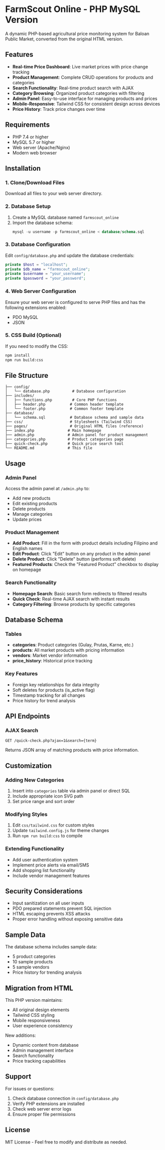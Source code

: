 # FarmScout Online - PHP MySQL Version

A dynamic PHP-based agricultural price monitoring system for Baloan Public Market, converted from the original HTML version.

## Features

- **Real-time Price Dashboard**: Live market prices with price change tracking
- **Product Management**: Complete CRUD operations for products and categories
- **Search Functionality**: Real-time product search with AJAX
- **Category Browsing**: Organized product categories with filtering
- **Admin Panel**: Easy-to-use interface for managing products and prices
- **Mobile-Responsive**: Tailwind CSS for consistent design across devices
- **Price History**: Track price changes over time

## Requirements

- PHP 7.4 or higher
- MySQL 5.7 or higher
- Web server (Apache/Nginx)
- Modern web browser

## Installation

### 1. Clone/Download Files
Download all files to your web server directory.

### 2. Database Setup
1. Create a MySQL database named `farmscout_online`
2. Import the database schema:
   ```sql
   mysql -u username -p farmscout_online < database/schema.sql
   ```

### 3. Database Configuration
Edit `config/database.php` and update the database credentials:
```php
private $host = "localhost";
private $db_name = "farmscout_online";
private $username = "your_username";
private $password = "your_password";
```

### 4. Web Server Configuration
Ensure your web server is configured to serve PHP files and has the following extensions enabled:
- PDO MySQL
- JSON

### 5. CSS Build (Optional)
If you need to modify the CSS:
```bash
npm install
npm run build:css
```

## File Structure

```
├── config/
│   └── database.php          # Database configuration
├── includes/
│   ├── functions.php         # Core PHP functions
│   ├── header.php           # Common header template
│   └── footer.php           # Common footer template
├── database/
│   └── schema.sql           # Database schema and sample data
├── css/                     # Stylesheets (Tailwind CSS)
├── pages/                   # Original HTML files (reference)
├── index.php               # Main homepage
├── admin.php               # Admin panel for product management
├── categories.php          # Product categories page
├── quick-check.php         # Quick price search tool
└── README.md               # This file
```

## Usage

### Admin Panel
Access the admin panel at `/admin.php` to:
- Add new products
- Edit existing products
- Delete products
- Manage categories
- Update prices

### Product Management
- **Add Product**: Fill in the form with product details including Filipino and English names
- **Edit Product**: Click "Edit" button on any product in the admin panel
- **Delete Product**: Click "Delete" button (performs soft delete)
- **Featured Products**: Check the "Featured Product" checkbox to display on homepage

### Search Functionality
- **Homepage Search**: Basic search form redirects to filtered results
- **Quick Check**: Real-time AJAX search with instant results
- **Category Filtering**: Browse products by specific categories

## Database Schema

### Tables
- **categories**: Product categories (Gulay, Prutas, Karne, etc.)
- **products**: All market products with pricing information
- **vendors**: Market vendor information
- **price_history**: Historical price tracking

### Key Features
- Foreign key relationships for data integrity
- Soft deletes for products (is_active flag)
- Timestamp tracking for all changes
- Price history for trend analysis

## API Endpoints

### AJAX Search
```
GET /quick-check.php?ajax=1&search={term}
```
Returns JSON array of matching products with price information.

## Customization

### Adding New Categories
1. Insert into `categories` table via admin panel or direct SQL
2. Include appropriate icon SVG path
3. Set price range and sort order

### Modifying Styles
1. Edit `css/tailwind.css` for custom styles
2. Update `tailwind.config.js` for theme changes
3. Run `npm run build:css` to compile

### Extending Functionality
- Add user authentication system
- Implement price alerts via email/SMS
- Add shopping list functionality
- Include vendor management features

## Security Considerations

- Input sanitization on all user inputs
- PDO prepared statements prevent SQL injection
- HTML escaping prevents XSS attacks
- Proper error handling without exposing sensitive data

## Sample Data

The database schema includes sample data:
- 5 product categories
- 10 sample products
- 5 sample vendors
- Price history for trending analysis

## Migration from HTML

This PHP version maintains:
- All original design elements
- Tailwind CSS styling
- Mobile responsiveness
- User experience consistency

New additions:
- Dynamic content from database
- Admin management interface
- Search functionality
- Price tracking capabilities

## Support

For issues or questions:
1. Check database connection in `config/database.php`
2. Verify PHP extensions are installed
3. Check web server error logs
4. Ensure proper file permissions

## License

MIT License - Feel free to modify and distribute as needed.